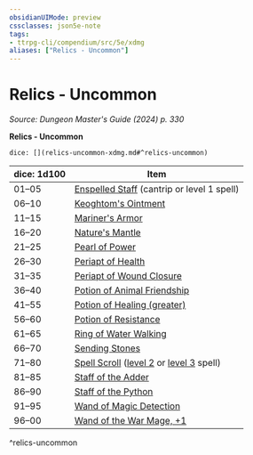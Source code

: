 ```yaml
---
obsidianUIMode: preview
cssclasses: json5e-note
tags:
- ttrpg-cli/compendium/src/5e/xdmg
aliases: ["Relics - Uncommon"]
---
```

# Relics - Uncommon
*Source: Dungeon Master's Guide (2024) p. 330* 

**Relics - Uncommon**

`dice: [](relics-uncommon-xdmg.md#^relics-uncommon)`

| dice: 1d100 | Item |
|-------------|------|
| 01–05 | [Enspelled Staff](2-Mechanics/CLI/items/enspelled-staff-xdmg.md) (cantrip or level 1 spell) |
| 06–10 | [Keoghtom's Ointment](2-Mechanics/CLI/items/keoghtoms-ointment-xdmg.md) |
| 11–15 | [Mariner's Armor](2-Mechanics/CLI/items/mariners-armor-xdmg.md) |
| 16–20 | [Nature's Mantle](2-Mechanics/CLI/items/natures-mantle-xdmg.md) |
| 21–25 | [Pearl of Power](2-Mechanics/CLI/items/pearl-of-power-xdmg.md) |
| 26–30 | [Periapt of Health](2-Mechanics/CLI/items/periapt-of-health-xdmg.md) |
| 31–35 | [Periapt of Wound Closure](2-Mechanics/CLI/items/periapt-of-wound-closure-xdmg.md) |
| 36–40 | [Potion of Animal Friendship](2-Mechanics/CLI/items/potion-of-animal-friendship-xdmg.md) |
| 41–55 | [Potion of Healing (greater)](2-Mechanics/CLI/items/potion-of-greater-healing-xdmg.md) |
| 56–60 | [Potion of Resistance](2-Mechanics/CLI/items/potion-of-resistance-xdmg.md) |
| 61–65 | [Ring of Water Walking](2-Mechanics/CLI/items/ring-of-water-walking-xdmg.md) |
| 66–70 | [Sending Stones](2-Mechanics/CLI/items/sending-stones-xdmg.md) |
| 71–80 | [Spell Scroll](2-Mechanics/CLI/items/spell-scroll-xdmg.md) ([level 2](2-Mechanics/CLI/items/spell-scroll-level-2-xdmg.md) or [level 3](2-Mechanics/CLI/items/spell-scroll-level-3-xdmg.md) spell) |
| 81–85 | [Staff of the Adder](2-Mechanics/CLI/items/staff-of-the-adder-xdmg.md) |
| 86–90 | [Staff of the Python](2-Mechanics/CLI/items/staff-of-the-python-xdmg.md) |
| 91–95 | [Wand of Magic Detection](2-Mechanics/CLI/items/wand-of-magic-detection-xdmg.md) |
| 96–00 | [Wand of the War Mage, +1](2-Mechanics/CLI/items/1-wand-of-the-war-mage-xdmg.md) |
^relics-uncommon